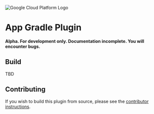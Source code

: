 ![Google Cloud Platform Logo](https://cloud.google.com/_static/images/gcp-logo.png)
# App Gradle Plugin

**Alpha. For development only. Documentation incomplete. You will encounter bugs.**

## Build

TBD

## Contributing

If you wish to build this plugin from source, please see the
[contributor instructions](CONTRIBUTING.md).
